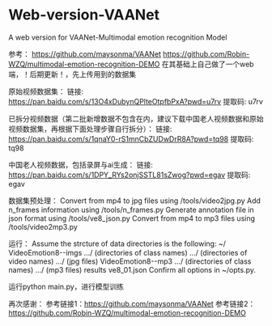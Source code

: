 # Web-version-VAANet
A web version for VAANet-Multimodal emotion recognition Model

参考：
https://github.com/maysonma/VAANet
https://github.com/Robin-WZQ/multimodal-emotion-recognition-DEMO
在其基础上自己做了一个web端，！后期更新！，先上传用到的数据集

原始视频数据集：
链接: https://pan.baidu.com/s/13O4xDubynQPlteOtpfbPxA?pwd=u7rv 提取码: u7rv 

已拆分视频数据（第二批新增数据不包含在内，建议下载中国老人视频数据和原始视频数据集，再根据下面处理步骤自行拆分）：
链接: https://pan.baidu.com/s/1qnaY0-rS1mnCbZUDwDrR8A?pwd=tq98 提取码: tq98 


中国老人视频数据，包括录屏与ai生成：
链接: https://pan.baidu.com/s/1DPY_RYs2onjSSTL81sZwog?pwd=egav 提取码: egav 

数据集预处理：
Convert from mp4 to jpg files using /tools/video2jpg.py
Add n_frames information using /tools/n_frames.py
Generate annotation file in json format using /tools/ve8_json.py
Convert from mp4 to mp3 files using /tools/video2mp3.py

运行：
Assume the strcture of data directories is the following:
~/
  VideoEmotion8--imgs
    .../ (directories of class names)
      .../ (directories of video names)
        .../ (jpg files)
  VideoEmotion8--mp3
    .../ (directories of class names)
      .../ (mp3 files)
  results
  ve8_01.json
Confirm all options in ~/opts.py.

运行python main.py，进行模型训练

再次感谢：
参考链接1：https://github.com/maysonma/VAANet
参考链接2：https://github.com/Robin-WZQ/multimodal-emotion-recognition-DEMO

